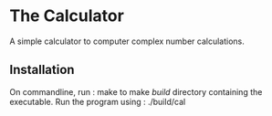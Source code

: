 # The Calculator
A simple calculator to computer complex number
calculations.

## Installation
On commandline, run :
	make
to make *build* directory containing the executable.
Run the program using :
	./build/cal
